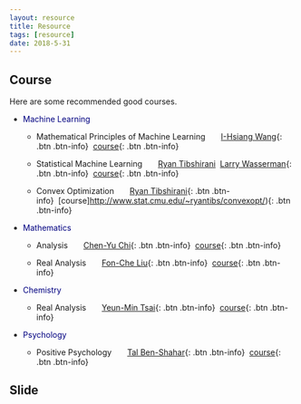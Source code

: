 ```yaml
---
layout: resource
title: Resource
tags: [resource]
date: 2018-5-31
---
```

## Course

  Here are some recommended good courses.
  * <span style="color:navy">Machine Learning</span>
      * Mathematical Principles of Machine Learning &nbsp;&nbsp;&nbsp;&nbsp;&nbsp; [I-Hsiang Wang](http://cc.ee.ntu.edu.tw/~ihsiangw/){: .btn .btn-info}&nbsp;&nbsp;[course](http://homepage.ntu.edu.tw/~ihwang/Teaching/Sp18/MPML.html){: .btn .btn-info}

      * Statistical Machine Learning &nbsp;&nbsp;&nbsp;&nbsp;&nbsp; [Ryan Tibshirani](http://www.stat.cmu.edu/~ryantibs/)&nbsp;&nbsp;[Larry Wasserman](http://www.stat.cmu.edu/~larry/){: .btn .btn-info}&nbsp;&nbsp;[course](http://www.stat.cmu.edu/~ryantibs/statml/){: .btn .btn-info}

      * Convex Optimization &nbsp;&nbsp;&nbsp;&nbsp;&nbsp; [Ryan Tibshirani](http://www.stat.cmu.edu/~ryantibs/){: .btn .btn-info}&nbsp;&nbsp;[course]http://www.stat.cmu.edu/~ryantibs/convexopt/){: .btn .btn-info}
      
  * <span style="color:navy">Mathematics</span>

      * Analysis &nbsp;&nbsp;&nbsp;&nbsp;&nbsp; [Chen-Yu Chi](http://www3.math.ntu.edu.tw/people/bio.php?PID=3447){: .btn .btn-info}&nbsp;&nbsp;[course](http://ocw.aca.ntu.edu.tw/ntu-ocw/ocw/cou/105S107){: .btn .btn-info}

      * Real Analysis &nbsp;&nbsp;&nbsp;&nbsp;&nbsp; [Fon-Che Liu](http://www.math.sinica.edu.tw/www/file_upload/maliufc/maliufc-e.htm){: .btn .btn-info}&nbsp;&nbsp;[course](http://ocw.aca.ntu.edu.tw/ntu-ocw/index.php/ocw/cou/105S109){: .btn .btn-info}

   * <span style="color:navy">Chemistry</span>

      * Real Analysis &nbsp;&nbsp;&nbsp;&nbsp;&nbsp; [Yeun-Min Tsai](https://www.ch.ntu.edu.tw/~ymtsai/English.htm){: .btn .btn-info}&nbsp;&nbsp;[course](http://ocw.aca.ntu.edu.tw/ntu-ocw/index.php/ocw/cou/103S115){: .btn .btn-info}

   * <span style="color:navy">Psychology</span>

      * Positive Psychology &nbsp;&nbsp;&nbsp;&nbsp;&nbsp; [Tal Ben-Shahar](http://www.talbenshahar.com/){: .btn .btn-info}&nbsp;&nbsp;[course](http://open.163.com/special/opencourse/positivepsychology.html){: .btn .btn-info}


## Slide


